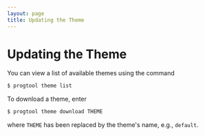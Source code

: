 ```yaml
---
layout: page
title: Updating the Theme
---
```


# Updating the Theme

You can view a list of available themes using the command

```bash
$ progtool theme list
```

To download a theme, enter

```bash
$ progtool theme download THEME
```

where `THEME` has been replaced by the theme's name, e.g., `default`.
